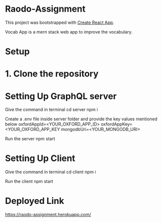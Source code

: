 # Raodo-Assignment
This project was bootstrapped with [Create React App](https://github.com/facebook/create-react-app).

Vocab App is a mern stack web app to improve the vocabulary.

# Setup

# 1. Clone the repository
 
 
 
# Setting Up GraphQL server

  Give the command in terminal
  cd server
  npm i
  
  Create a .env file inside server folder and provide the key values mentioned below
  oxfordAppId=<YOUR_OXFORD_APP_ID>
  oxfordAppKey=<YOUR_OXFORD_APP_KEY
  mongodbUri=<YOUR_MONGODB_URI>
  
  Run the server
  npm start
  
# Setting Up Client

  Give the command in terminal
  cd client 
  npm i
  
  Run the client
  npm start
  
# Deployed Link
  https://raodo-assignment.herokuapp.com/
  


